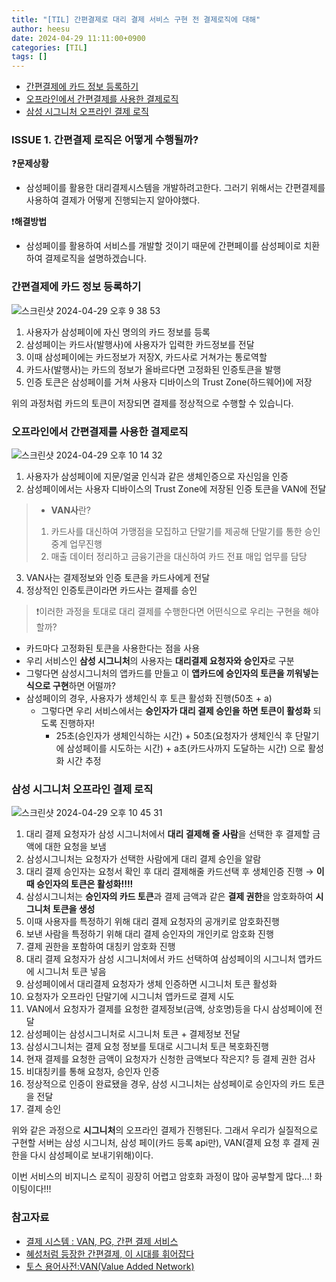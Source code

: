 ```yaml
---
title: "[TIL] 간편결제로 대리 결제 서비스 구현 전 결제로직에 대해"
author: heesu
date: 2024-04-29 11:11:00+0900
categories: [TIL]
tags: []
---
```


- [간편결제에 카드 정보 등록하기](#간편결제에-카드-정보-등록하기)
- [오프라인에서 간편결제를 사용한 결제로직](#오프라인에서-간편결제를-사용한-결제로직)
- [삼성 시그니처 오프라인 결제 로직](#삼성-시그니처-오프라인-결제-로직)

### ISSUE 1. 간편결제 로직은 어떻게 수행될까?

❓**문제상황**

- 삼성페이를 활용한 대리결제시스템을 개발하려고한다. 그러기 위해서는 간편결제를 사용하여 결제가 어떻게 진행되는지 알아야했다.

❗**해결방법**

- 삼성페이를 활용하여 서비스를 개발할 것이기 때문에 간편페이를 삼성페이로 치환하여 결제로직을 설명하겠습니다.
### 간편결제에 카드 정보 등록하기

  ![스크린샷 2024-04-29 오후 9 38 53](https://github.com/skagmltn7/skagmltn7/assets/133394749/7f5fbefc-52da-4990-bdbd-d54383f15516)

1. 사용자가 삼성페이에 자신 명의의 카드 정보를 등록
2. 삼성페이는 카드사(발행사)에 사용자가 입력한 카드정보를 전달
  1. 이때 삼성페이에는 카드정보가 저장X, 카드사로 거쳐가는 통로역할
3. 카드사(발행사)는 카드의 정보가 올바르다면 고정화된 인증토큰을 발행
4. 인증 토큰은 삼성페이를 거쳐 사용자 디바이스의 Trust Zone(하드웨어)에 저장

위의 과정처럼 카드의 토큰이 저장되면 결제를 정상적으로 수행할 수 있습니다.

### 오프라인에서 간편결제를 사용한 결제로직

![스크린샷 2024-04-29 오후 10 14 32](https://github.com/skagmltn7/skagmltn7/assets/133394749/6b363b82-8e15-4a16-aaad-4573651f8e24)
1. 사용자가 삼성페이에 지문/얼굴 인식과 같은 생체인증으로 자신임을 인증
2. 삼성페이에서는 사용자 디바이스의 Trust Zone에 저장된 인증 토큰을 VAN에 전달
>  - **VAN사**란?
>  1. 카드사를 대신하여 가맹점을 모집하고 단말기를 제공해 단말기를 통한 승인 중계 업무진행
>  2. 매출 데이터 정리하고 금융기관을 대신하여 카드 전표 매입 업무를 담당
3. VAN사는 결제정보와 인증 토큰을 카드사에게 전달
4. 정상적인 인증토큰이라면 카드사는 결제를 승인

> ❗이러한 과정을 토대로 대리 결제를 수행한다면 어떤식으로 우리는 구현을 해야할까?

- 카드마다 고정화된 토큰을 사용한다는 점을 사용
- 우리 서비스인 **삼성 시그니처**의 사용자는 **대리결제 요청자와 승인자**로 구분
- 그렇다면 삼성시그니처의 앱카드를 만들고 이 **앱카드에 승인자의 토큰을 끼워넣는 식으로 구현**하면 어떨까?
- 삼성페이의 경우, 사용자가 생체인식 후 토큰 활성화 진행(50초 + a)
  - 그렇다면 우리 서비스에서는 **승인자가 대리 결제 승인을 하면 토큰이 활성화** 되도록 진행하자!
    - 25초(승인자가 생체인식하는 시간) + 50초(요청자가 생체인식 후 단말기에 삼성페이를 시도하는 시간) + a초(카드사까지 도달하는 시간) 으로 활성화 시간 추정


### 삼성 시그니처 오프라인 결제 로직

  ![스크린샷 2024-04-29 오후 10 45 31](https://github.com/skagmltn7/skagmltn7/assets/133394749/7f893383-fc0f-4288-a933-b11b1adf487e)

1. 대리 결제 요청자가 삼성 시그니처에서 **대리 결제해 줄 사람**을 선택한 후 결제할 금액에 대한 요청을 보냄
2. 삼성시그니처는 요청자가 선택한 사람에게 대리 결제 승인을 알람
3. 대리 결제 승인자는 요청서 확인 후 대리 결제해줄 카드선택 후 생체인증 진행 → **이때 승인자의 토큰은 활성화!!!!**
4. 삼성시그니처는 **승인자의 카드 토큰**과 결제 금액과 같은 **결제 권한**을 암호화하여 **시그니처 토큰을 생성**
  1. 이때 사용자를 특정하기 위해 대리 결제 요청자의 공개키로 암호화진행
  2. 보낸 사람을 특정하기 위해 대리 결제 승인자의 개인키로 암호화 진행
  3. 결제 권한을 포함하여 대칭키 암호화 진행
5. 대리 결제 요청자가 삼성 시그니처에서 카드 선택하여 삼성페이의 시그니처 앱카드에 시그니처 토큰 넣음
6. 삼성페이에서 대리결제 요청자가 생체 인증하면 시그니처 토큰 활성화
7. 요청자가 오프라인 단말기에 시그니처 앱카드로 결제 시도
8. VAN에서 요청자가 결제를 요청한 결제정보(금액, 상호명)등을 다시 삼성페이에 전달
9. 삼성페이는 삼성시그니처로 시그니처 토큰 + 결제정보 전달
10. 삼성시그니처는 결제 요청 정보를 토대로 시그니처 토큰 복호화진행
  1. 현재 결제를 요청한 금액이 요청자가 신청한 금액보다 작은지? 등 결제 권한 검사
  2. 비대칭키를 통해 요청자, 승인자 인증
11. 정상적으로 인증이 완료됐을 경우, 삼성 시그니처는 삼성페이로 승인자의 카드 토큰을 전달
12. 결제 승인

위와 같은 과정으로 **시그니처**의 오프라인 결제가 진행된다. 그래서 우리가 실질적으로 구현할 서버는 삼성 시그니처, 삼성 페이(카드 등록 api만), VAN(결제 요청 후 결제 권한을 다시 삼성페이로 보내기위해)이다.

이번 서비스의 비지니스 로직이 굉장히 어렵고 암호화 과정이 많아 공부할게 많다…! 화이팅이다!!!

### 참고자료

- [결제 시스템 : VAN, PG, 간편 결제 서비스](https://dabinlee.tistory.com/20)
- [혜성처럼 등장한 간편결제, 이 시대를 휘어잡다](https://nali21c.github.io/2019/08/22/easyPayment/)
- [토스 용어사전:VAN(Value Added Network)](https://docs.tosspayments.com/resources/glossary/van)
